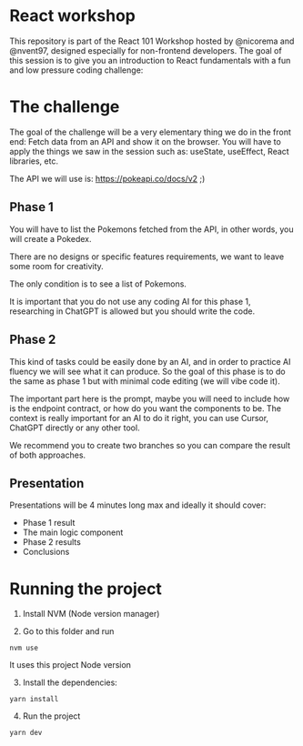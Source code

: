 # React workshop

This repository is part of the React 101 Workshop hosted by @nicorema and @nvent97, designed especially for non-frontend developers.
The goal of this session is to give you an introduction to React fundamentals with a fun and low pressure coding challenge: 

# The challenge

The goal of the challenge will be a very elementary thing we do in the front end: Fetch data from an API and show it on the browser.
You will have to apply the things we saw in the session such as: useState, useEffect, React libraries, etc.

The API we will use is: https://pokeapi.co/docs/v2 ;)

## Phase 1

You will have to list the Pokemons fetched from the API, in other words, you will create a Pokedex.

There are no designs or specific features requirements, we want to leave some room for creativity.

The only condition is to see a list of Pokemons.

It is important that you do not use any coding AI for this phase 1, researching in ChatGPT is allowed but you should write the code.

## Phase 2

This kind of tasks could be easily done by an AI, and in order to practice AI fluency we will see what it can produce. So the goal of this phase is to do the same as phase 1 but with minimal code editing (we will vibe code it).

The important part here is the prompt, maybe you will need to include how is the endpoint contract, or how do you want the components to be. The context is really important for an AI to do it right, you can use Cursor, ChatGPT directly or any other tool.

We recommend you to create two branches so you can compare the result of both approaches.

## Presentation

Presentations will be 4 minutes long max and ideally it should cover:
-  Phase 1 result
-  The main logic component
-  Phase 2 results
-  Conclusions

# Running the project

1. Install NVM (Node version manager)

2. Go to this folder and run
```
nvm use
```
It uses this project Node version

3. Install the dependencies:

```
yarn install
```
4. Run the project

```
yarn dev
```
